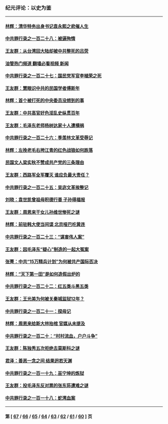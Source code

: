 ### 纪元评论：以史为鉴
---
#### [林辉：清华特务出身书记袁永熙之悲催人生](../../pages/nsc1028/n13997413.md?05170330) 
#### [中共罪行录之一百二十八：被逼殉情](../../pages/nsc1028/n13991056.md?05170330) 
#### [王友群：从台湾回大陆却被中共整死的吕荧](../../pages/nsc1028/n13989235.md?05170330) 
#### [油管热门频道 翻墙必看视频 新闻](ok?05170330)
#### [中共罪行录之一百二十七：国民党军官李植荣之死](../../pages/nsc1028/n13989006.md?05170330) 
#### [王友群：慧眼识中共的民国学者傅斯年](../../pages/nsc1028/n13988371.md?05170330) 
#### [林辉：首个被打死的中央委员没想到的事](../../pages/nsc1028/n13987400.md?05170330) 
#### [王友群：中共高官好色淫乱史纵贯百年](../../pages/nsc1028/n13986035.md?05170330) 
#### [王友群：毛泽东老师杨树达家十人遭横祸](../../pages/nsc1028/n13984103.md?05170330) 
#### [中共罪行录之一百二十六：季羡林文革受辱记](../../pages/nsc1028/n13980310.md?05170330) 
#### [林辉：左挽老毛右挎江青的红色战狼如何跌落](../../pages/nsc1028/n13979615.md?05170330) 
#### [民国文人梁实秋不赞成共产党的三条理由](../../pages/nsc1028/n13979403.md?05170330) 
#### [王友群：西路军全军覆灭 谁应负最大责任？](../../pages/nsc1028/n13975235.md?05170330) 
#### [中共罪行录之一百二十五：吴宓文革挨整记](../../pages/nsc1028/n13975630.md?05170330) 
#### [刘晓：袁世凯曾祖母积德行善 子孙得福报](../../pages/nsc1028/n13975138.md?05170330) 
#### [王友群：周恩来干女儿孙维世惨死之谜](../../pages/nsc1028/n13972452.md?05170330) 
#### [林辉：前驻韩大使当间谍 北京哑巴吃黄连](../../pages/nsc1028/n13971434.md?05170330) 
#### [中共罪行录之一百二十三：“谋害伟人案”](../../pages/nsc1028/n13972044.md?05170330) 
#### [王友群：因毛泽东“疑心”制造的一起大冤案](../../pages/nsc1028/n13967794.md?05170330) 
#### [张菁：中共“15万精兵计划”为何被共产国际否决](../../pages/nsc1028/n13967677.md?05170330) 
#### [林辉：“天下第一田”是如何造假出炉的](../../pages/nsc1028/n13965823.md?05170330) 
#### [中共罪行录之一百二十二：红五类斗黑五类](../../pages/nsc1028/n13965024.md?05170330) 
#### [王友群：王光美为何被关秦城监狱12年？](../../pages/nsc1028/n13963422.md?05170330) 
#### [中共罪行录之一百二十一：探母记](../../pages/nsc1028/n13961437.md?05170330) 
#### [林辉：周恩来给斯大林抬棺 官媒从未提及](../../pages/nsc1028/n13961173.md?05170330) 
#### [中共罪行录之一百二十：“村村流血，户户斗争”](../../pages/nsc1028/n13959433.md?05170330) 
#### [王友群：陈独秀五次拒绝去莫斯科之谜](../../pages/nsc1028/n13957232.md?05170330) 
#### [君泽：善恶一念之间 结果迥若天渊](../../pages/nsc1028/n13954961.md?05170330) 
#### [中共罪行录之一百一十九：巫宁坤的炼狱](../../pages/nsc1028/n13953203.md?05170330) 
#### [王友群：投毛泽东反对票的张东荪遭难之谜](../../pages/nsc1028/n13951901.md?05170330) 
#### [中共罪行录之一百一十八：蛇湾血案](../../pages/nsc1028/n13950784.md?05170330) 

---
#### 第 [ [67](./67.md?05170330) / [66](./66.md?05170330) / [65](./65.md?05170330) / [64](./64.md?05170330) / [63](./63.md?05170330) / [62](./62.md?05170330) / [61](./61.md?05170330) / [60](./60.md?05170330) ] 页
